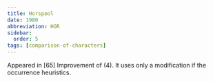 ```yaml
---
title: Horspool
date: 1980
abbreviation: HOR
sidebar:
  order: 5
tags: [comparison-of-characters]
---
```


Appeared in [65]
Improvement of (4). It uses only a modification if the occurrence heuristics.